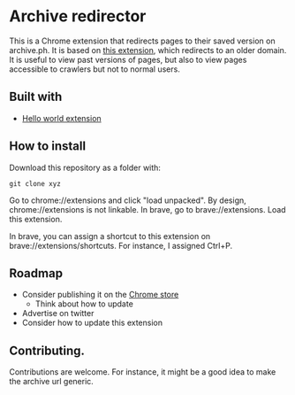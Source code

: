 # Archive redirector

This is a Chrome extension that redirects pages to their saved version on archive.ph. It is based on [this extension](https://chromewebstore.google.com/detail/archivetoday-automator/mmhadhnchpgicjlmlcdfaapkekknnkha?hl=en-US), which redirects to an older domain. It is useful to view past versions of pages, but also to view pages accessible to crawlers but not to normal users.

## Built with

- [Hello world extension](https://developer.chrome.com/docs/extensions/get-started/tutorial/hello-world)

## How to install

Download this repository as a folder with:

```
git clone xyz
```

Go to chrome://extensions and click "load unpacked". By design, chrome://extensions is not linkable. In brave, go to brave://extensions. Load this extension. 

In brave, you can assign a shortcut to this extension on brave://extensions/shortcuts. For instance, I assigned Ctrl+P.

## Roadmap

- Consider publishing it on the [Chrome store](https://developer.chrome.com/docs/webstore/publish)
  - Think about how to update
- Advertise on twitter
- Consider how to update this extension

## Contributing.

Contributions are welcome. For instance, it might be a good idea to make the archive url generic. 
